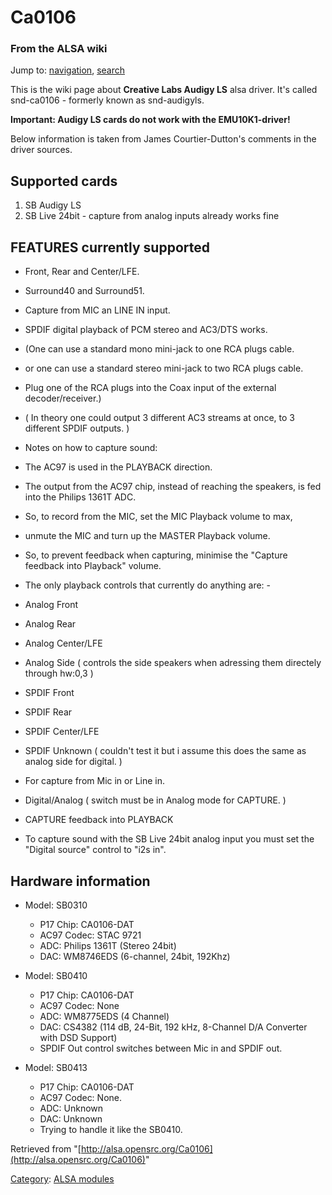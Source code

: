 Ca0106
======

### From the ALSA wiki

Jump to: [navigation](#mw-head), [search](#p-search)

This is the wiki page about **Creative Labs Audigy LS** alsa driver.
It's called snd-ca0106 - formerly known as snd-audigyls.

**Important: Audigy LS cards do not work with the EMU10K1-driver!**

Below information is taken from James Courtier-Dutton's comments in the
driver sources.

Supported cards
---------------

1.  SB Audigy LS
2.  SB Live 24bit - capture from analog inputs already works fine

FEATURES currently supported
----------------------------

-   Front, Rear and Center/LFE.
-   Surround40 and Surround51.
-   Capture from MIC an LINE IN input.
-   SPDIF digital playback of PCM stereo and AC3/DTS works.
-   (One can use a standard mono mini-jack to one RCA plugs cable.
-   or one can use a standard stereo mini-jack to two RCA plugs cable.
-   Plug one of the RCA plugs into the Coax input of the external
    decoder/receiver.)
-   ( In theory one could output 3 different AC3 streams at once, to 3
    different SPDIF outputs. )
-   Notes on how to capture sound:
-   The AC97 is used in the PLAYBACK direction.
-   The output from the AC97 chip, instead of reaching the speakers, is
    fed into the Philips 1361T ADC.
-   So, to record from the MIC, set the MIC Playback volume to max,
-   unmute the MIC and turn up the MASTER Playback volume.
-   So, to prevent feedback when capturing, minimise the "Capture
    feedback into Playback" volume.
-   The only playback controls that currently do anything are: -
-   Analog Front
-   Analog Rear
-   Analog Center/LFE
-   Analog Side ( controls the side speakers when adressing them
    directely through hw:0,3 )
-   SPDIF Front
-   SPDIF Rear
-   SPDIF Center/LFE
-   SPDIF Unknown ( couldn't test it but i assume this does the same as
    analog side for digital. )

-   For capture from Mic in or Line in.
-   Digital/Analog ( switch must be in Analog mode for CAPTURE. )

-   CAPTURE feedback into PLAYBACK

-   To capture sound with the SB Live 24bit analog input you must set
    the "Digital source" control to "i2s in".

Hardware information
--------------------

-   Model: SB0310
    -   P17 Chip: CA0106-DAT
    -   AC97 Codec: STAC 9721
    -   ADC: Philips 1361T (Stereo 24bit)
    -   DAC: WM8746EDS (6-channel, 24bit, 192Khz)

-   Model: SB0410
    -   P17 Chip: CA0106-DAT
    -   AC97 Codec: None
    -   ADC: WM8775EDS (4 Channel)
    -   DAC: CS4382 (114 dB, 24-Bit, 192 kHz, 8-Channel D/A Converter
        with DSD Support)
    -   SPDIF Out control switches between Mic in and SPDIF out.

-   Model: SB0413
    -   P17 Chip: CA0106-DAT
    -   AC97 Codec: None.
    -   ADC: Unknown
    -   DAC: Unknown
    -   Trying to handle it like the SB0410.

Retrieved from
"[http://alsa.opensrc.org/Ca0106](http://alsa.opensrc.org/Ca0106)"

[Category](/Special:Categories "Special:Categories"): [ALSA
modules](/Category:ALSA_modules "Category:ALSA modules")

